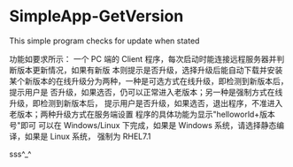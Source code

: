 # SimpleApp-GetVersion
This simple program checks for update when stated

功能如要求所示：
一个 PC 端的 Client 程序，每次启动时能连接远程服务器并判断版本更新情况，如果有新版
本则提示是否升级，选择升级后能自动下载并安装
某个新版本的在线升级分为两种，一种是可选方式在线升级，即检测到新版本后，提示用户是
否升级，如果选否，仍可以正常进入老版本；另一种是强制方式在线升级，即检测到新版本后，
提示用户是否升级，如果选否，退出程序，不准进入老版本；两种升级方式在服务端设置
程序的具体功能为显示"helloworld+版本号"即可
可以在 Windows/Linux 下完成，如果是 Windows 系统，请选择静态编译，如果是 Linux 系统，
强制为 RHEL7.1

sss^_^
